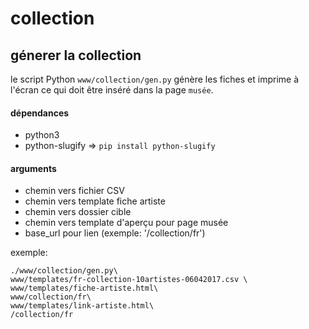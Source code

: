 
collection
==========


## génerer la collection

le script Python ```www/collection/gen.py``` génère les fiches et imprime à l'écran ce qui doit être inséré dans la page ```musée```.

#### dépendances

- python3
- python-slugify => ```pip install python-slugify```

#### arguments

- chemin vers fichier CSV
- chemin vers template fiche artiste
- chemin vers dossier cible
- chemin vers template d'aperçu pour page musée
- base_url pour lien (exemple: '/collection/fr')

exemple:
```
./www/collection/gen.py\
www/templates/fr-collection-10artistes-06042017.csv \
www/templates/fiche-artiste.html\
www/collection/fr\
www/templates/link-artiste.html\
/collection/fr
```
